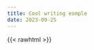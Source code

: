 ```yaml
---
title: Cool writing exmple
date: 2023-09-25
---
```


{{< rawhtml >}}
<!DOCTYPE html>
<html lang="en">
<head>
    <meta charset="UTF-8">
    <meta name="viewport" content="width=device-width, initial-scale=1.0">
    <title>Handwriting Animation</title>
    
</head>
<body>
    <div class="handwriting-container">
        <div class="handwriting-text"></div>
    </div>
    <script>
        const sentences = [
    "Hello (English)",
    "Bonjour (French)",
    "Hola (Spanish)",
    "Ciao (Italian)",
    "Guten Tag (German)",
    "Olá (Portuguese)",
    "Konnichiwa (Japanese)",
    "Namaste (Hindi)",
    "Salam (Arabic)",
    "Zdravo (Serbian)",
    "Aloha (Hawaiian)",
    "Hej (Swedish)",
    "Merhaba (Turkish)",
    "Saluton (Esperanto)",
    "Kamusta (Filipino)",
    "Nǐ hǎo (Chinese)",
    "你好 (Chinese Simplified)",
    "Annyeonghaseyo (Korean)",
    "Ahoj (Czech)",
    "Halo (Indonesian)",
    "Sawubona (Zulu)",
    "Բարև (Armenian)",
    "გამარჯობა (Georgian)",
    "Γειά σας (Greek)",
    "שלום (Hebrew)",
    "नमस्ते (Nepali)",
    "Привет (Russian)",
    "مرحبا (Urdu)",
    "வணக்கம் (Tamil)",
    "ಹಲೋ (Kannada)",
    "สวัสดี (Thai)",
    "ਹੈਲੋ (Punjabi)",
    "ជំរាបសួរ (Khmer)"
];

        const textElement = document.querySelector(".handwriting-text");

        let currentSentenceIndex = 0;

        function writeSentence() {
            const currentSentence = sentences[currentSentenceIndex];
            let characterIndex = 0;

            function typeCharacter() {
                textElement.textContent += currentSentence[characterIndex];
                characterIndex++;

                if (characterIndex < currentSentence.length) {
                    setTimeout(typeCharacter, 50);
                } else {
                    setTimeout(deleteSentence, 2000);
                }
            }

            typeCharacter();
        }

        function deleteSentence() {
            let text = textElement.textContent;
            textElement.textContent = text.slice(0, -1);

            if (text.length > 0) {
                setTimeout(deleteSentence, 30);
            } else {
                currentSentenceIndex = (currentSentenceIndex + 1) % sentences.length;
                setTimeout(writeSentence, 500);
            }
        }

        writeSentence();
    </script>

</form>
</body>



</html>

{{< /rawhtml >}}

